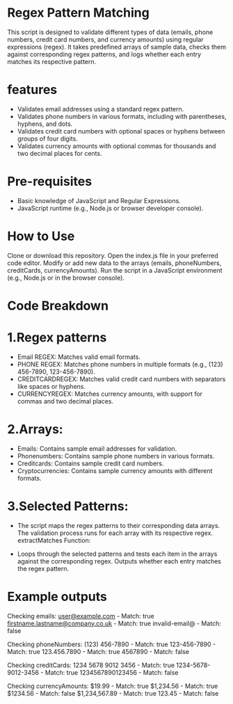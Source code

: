 # Regex Pattern Matching

This script is designed to validate different types of data (emails, phone numbers, credit card numbers, and currency amounts) using regular expressions (regex). It takes predefined arrays of sample data, checks them against corresponding regex patterns, and logs whether each entry matches its respective pattern.

# features

- Validates email addresses using a standard regex pattern.
- Validates phone numbers in various formats, including with parentheses, hyphens, and dots.
- Validates credit card numbers with optional spaces or hyphens between groups of four digits.
- Validates currency amounts with optional commas for thousands and two decimal places for cents.

# Pre-requisites

- Basic knowledge of JavaScript and Regular Expressions.
- JavaScript runtime (e.g., Node.js or browser developer console).

# How to Use

Clone or download this repository.
Open the index.js file in your preferred code editor.
Modify or add new data to the arrays (emails, phoneNumbers, creditCards, currencyAmounts).
Run the script in a JavaScript environment (e.g., Node.js or in the browser console).

# Code Breakdown

# 1.Regex patterns

- Email REGEX: Matches valid email formats.
- PHONE REGEX: Matches phone numbers in multiple formats (e.g., (123) 456-7890, 123-456-7890).
- CREDITCARDREGEX: Matches valid credit card numbers with separators like spaces or hyphens.
- CURRENCYREGEX: Matches currency amounts, with support for commas and two decimal places.

# 2.Arrays:

- Emails: Contains sample email addresses for validation.
- Phonenumbers: Contains sample phone numbers in various formats.
- Creditcards: Contains sample credit card numbers.
- Cryptocurrencies: Contains sample currency amounts with different formats.

# 3.Selected Patterns:

- The script maps the regex patterns to their corresponding data arrays. The validation process runs for each array with its respective regex.
  extractMatches Function:

- Loops through the selected patterns and tests each item in the arrays against the corresponding regex.
  Outputs whether each entry matches the regex pattern.

# Example outputs

Checking emails:
user@example.com - Match: true
firstname.lastname@company.co.uk - Match: true
invalid-email@ - Match: false

Checking phoneNumbers:
(123) 456-7890 - Match: true
123-456-7890 - Match: true
123.456.7890 - Match: true
4567890 - Match: false

Checking creditCards:
1234 5678 9012 3456 - Match: true
1234-5678-9012-3456 - Match: true
1234567890123456 - Match: false

Checking currencyAmounts:
$19.99 - Match: true
$1,234.56 - Match: true
$1234.56 - Match: false
$1,234,567.89 - Match: true
123.45 - Match: false
